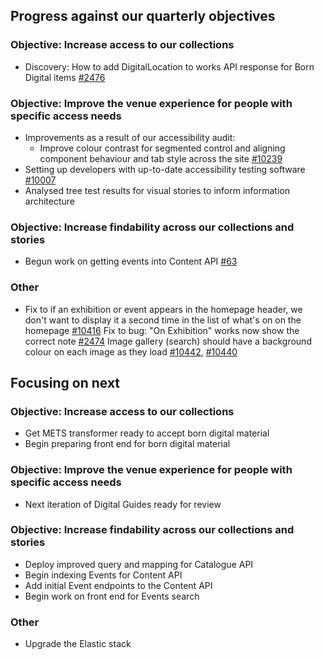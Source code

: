 ## Progress against our quarterly objectives

### Objective: Increase access to our collections
- Discovery: How to add DigitalLocation to works API response for Born Digital items [#2476](https://github.com/wellcomecollection/catalogue-pipeline/issues/2476)

### Objective: Improve the venue experience for people with specific access needs​
- Improvements as a result of our accessibility audit:
    - Improve colour contrast for segmented control and aligning component behaviour and tab style across the site [#10239](https://github.com/wellcomecollection/wellcomecollection.org/issues/10239)
- Setting up developers with up-to-date accessibility testing software [#10007](https://github.com/wellcomecollection/wellcomecollection.org/issues/10007)
- Analysed tree test results for visual stories to inform information architecture

### Objective: Increase findability across our collections and stories
- Begun work on getting events into Content API [#63](https://github.com/wellcomecollection/content-api/issues/63)

### Other
- Fix to if an exhibition or event appears in the homepage header, we don't want to display it a second time in the list of what's on on the homepage [#10416](https://github.com/wellcomecollection/wellcomecollection.org/issues/10416)
Fix to bug: "On Exhibition" works now show the correct note [#2474](https://github.com/wellcomecollection/catalogue-pipeline/issues/2474)
Image gallery (search) should have a background colour on each image as they load [#10442](https://github.com/wellcomecollection/wellcomecollection.org/issues/10442), [#10440](https://github.com/wellcomecollection/wellcomecollection.org/issues/10440)


## Focusing on next

### Objective: Increase access to our collections
- Get METS transformer ready to accept born digital material
- Begin preparing front end for born digital material

### Objective: Improve the venue experience for people with specific access needs
- Next iteration of Digital Guides ready for review

### Objective: Increase findability across our collections and stories
-	Deploy improved query and mapping for Catalogue API
-	Begin indexing Events for Content API
-	Add initial Event endpoints to the Content API
-	Begin work on front end for Events search

### Other
- Upgrade the Elastic stack
